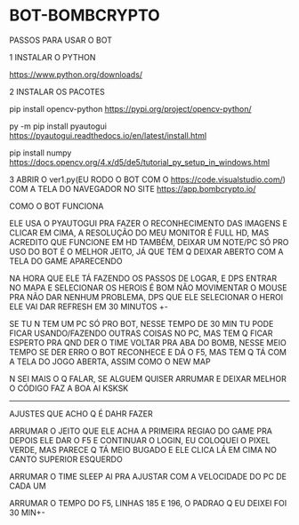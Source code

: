 # BOT-BOMBCRYPTO

PASSOS PARA USAR O BOT

1 INSTALAR O PYTHON

https://www.python.org/downloads/

2 INSTALAR OS PACOTES

pip install opencv-python
https://pypi.org/project/opencv-python/

py -m pip install pyautogui
https://pyautogui.readthedocs.io/en/latest/install.html

pip install numpy
https://docs.opencv.org/4.x/d5/de5/tutorial_py_setup_in_windows.html

3 ABRIR O ver1.py(EU RODO O BOT COM O https://code.visualstudio.com/) COM A TELA DO NAVEGADOR NO SITE https://app.bombcrypto.io/

COMO O BOT FUNCIONA

ELE USA O PYAUTOGUI PRA FAZER O RECONHECIMENTO DAS IMAGENS E CLICAR EM CIMA, A RESOLUÇÃO DO MEU MONITOR É FULL HD, MAS ACREDITO QUE FUNCIONE EM HD TAMBÉM, DEIXAR UM NOTE/PC SÓ PRO USO DO BOT É O MELHOR JEITO, JÁ QUE TEM Q DEIXAR ABERTO COM A TELA DO GAME APARECENDO

NA HORA QUE ELE TÁ FAZENDO OS PASSOS DE LOGAR, E DPS ENTRAR NO MAPA E SELECIONAR OS HEROIS É BOM NÃO MOVIMENTAR O MOUSE PRA NÃO DAR NENHUM PROBLEMA, DPS QUE ELE SELECIONAR O HEROI ELE VAI DAR REFRESH EM 30 MINUTOS +-

SE TU N TEM UM PC SÓ PRO BOT, NESSE TEMPO DE 30 MIN TU PODE FICAR USANDO/FAZENDO OUTRAS COISAS NO PC, MAS TEM Q FICAR ESPERTO PRA QND DER O TIME VOLTAR PRA ABA DO BOMB, NESSE MEIO TEMPO SE DER ERRO O BOT RECONHECE E DÁ O F5, MAS TEM Q TÁ COM A TELA DO JOGO ABERTA, ASSIM COMO O NEW MAP

N SEI MAIS O Q FALAR, SE ALGUEM QUISER ARRUMAR E DEIXAR MELHOR O CÓDIGO FAZ A BOA AI KSKSK 

-------------

AJUSTES QUE ACHO Q É DAHR FAZER

ARRUMAR O JEITO QUE ELE ACHA A PRIMEIRA REGIAO DO GAME PRA DEPOIS ELE DAR O F5 E CONTINUAR O LOGIN, EU COLOQUEI O PIXEL VERDE, MAS PARECE Q TÁ MEIO BUGADO E ELE CLICA LÁ EM CIMA NO CANTO SUPERIOR ESQUERDO

ARRUMAR O TIME SLEEP AI PRA AJUSTAR COM A VELOCIDADE DO PC DE CADA UM

ARRUMAR O TEMPO DO F5, LINHAS 185 E 196, O PADRAO Q EU DEIXEI FOI 30 MIN+-
